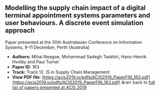 ## Modelling the supply chain impact of a digital terminal appointment systems parameters and user behaviours. A discrete event simulation approach

Paper presented at the 30th Australasian Conference on Information Systems, 9-11 December, Perth (Australia)
- **Authors:** Mihai Neagoe, Mohammad Sadegh Taskhiri, Hans-Henrik Hvolby and Paul Turner
- **Paper ID:** 163
- **Track:** Track 12. IS in Supply Chain Management
- **View PDF file**: [https://acis2019.io/pdfs/ACIS2019_PaperFIN_163.pdf](https://acis2019.io/pdfs/ACIS2019_PaperFIN_163.pdf)
&rarr back to [full list of papers presented at ACIS 2019](https://acis2019.io/)